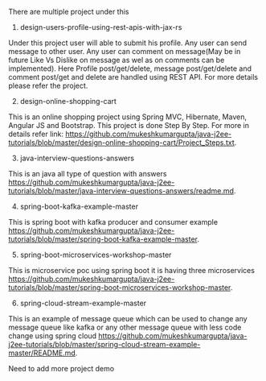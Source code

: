 There are multiple project under this
1. design-users-profile-using-rest-apis-with-jax-rs

Under this project user will able to submit his profile. Any user can send message to other user. Any user can comment on message(May be in future Like Vs Dislike on message as wel  as on comments can be implemented). Here Profile post/get/delete, message post/get/delete and comment post/get and delete are handled using REST API. For more details please refer the project.

2. design-online-shopping-cart

This is an online shopping project using Spring MVC, Hibernate, Maven, Angular JS and Bootstrap. This project is done Step By Step. For more in details refer link: https://github.com/mukeshkumargupta/java-j2ee-tutorials/blob/master/design-online-shopping-cart/Project_Steps.txt.

3. java-interview-questions-answers

This is an java all type of question with answers https://github.com/mukeshkumargupta/java-j2ee-tutorials/blob/master/java-interview-questions-answers/readme.md.

4. spring-boot-kafka-example-master

This is spring boot with kafka producer and consumer example https://github.com/mukeshkumargupta/java-j2ee-tutorials/blob/master/spring-boot-kafka-example-master.

5. spring-boot-microservices-workshop-master

This is microservice poc using spring boot it is having three microservices https://github.com/mukeshkumargupta/java-j2ee-tutorials/blob/master/spring-boot-microservices-workshop-master.

6. spring-cloud-stream-example-master

This is an example of message queue which can be used to change any message queue like kafka or any other message queue with less code change using spring cloud https://github.com/mukeshkumargupta/java-j2ee-tutorials/blob/master/spring-cloud-stream-example-master/README.md.

Need to add more project demo
